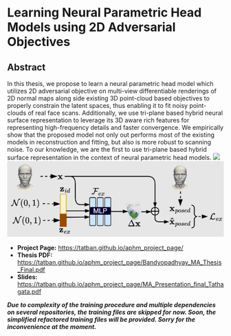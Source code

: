 
# Learning Neural Parametric Head Models using 2D Adversarial Objectives
## Abstract
In this thesis, we propose to learn a neural parametric head model which utilizes 2D adversarial objective on multi-view differentiable renderings of 2D normal maps along side existing 3D point-cloud based objectives to properly constrain the latent spaces, thus enabling it to fit noisy point-clouds of real face scans. Additionally, we use tri-plane based hybrid neural surface representation to leverage its 3D aware rich features for representing high-frequency details and faster convergence. We empirically show that the proposed model not only out performs most of the existing models in reconstruction and fitting, but also is more robust to scanning noise. To our knowledge, we are the first to use tri-plane based hybrid surface representation in the context of neural parametric head models.
![](https://tatban.github.io/aphm_project_page/identity_schematic_hr.png)
![img.png](img.png)
 - **Project Page:** https://tatban.github.io/aphm_project_page/
 - **Thesis PDF:** https://tatban.github.io/aphm_project_page/Bandyopadhyay_MA_Thesis_Final.pdf
 - **Slides:** https://tatban.github.io/aphm_project_page/MA_Presentation_final_Tathagata.pdf

***Due to complexity of the training procedure and multiple dependencies on several repositories, the training files are skipped for now. Soon, the simplified refactored training files will be provided. Sorry for the inconvenience at the moment.***


